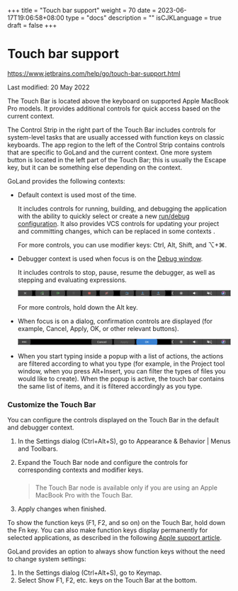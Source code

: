 +++
title = "Touch bar support"
weight = 70
date = 2023-06-17T19:06:58+08:00
type = "docs"
description = ""
isCJKLanguage = true
draft = false
+++
# Touch bar support﻿

https://www.jetbrains.com/help/go/touch-bar-support.html

Last modified: 20 May 2022

The Touch Bar is located above the keyboard on supported Apple MacBook Pro models. It provides additional controls for quick access based on the current context.

The Control Strip in the right part of the Touch Bar includes controls for system-level tasks that are usually accessed with function keys on classic keyboards. The app region to the left of the Control Strip contains controls that are specific to GoLand and the current context. One more system button is located in the left part of the Touch Bar; this is usually the Escape key, but it can be something else depending on the context.

GoLand provides the following contexts:

- Default context is used most of the time.

  It includes controls for running, building, and debugging the application with the ability to quickly select or create a new [run/debug configuration](https://www.jetbrains.com/help/go/run-debug-configuration.html). It also provides VCS controls for updating your project and committing changes, which can be replaced in some contexts .

  For more controls, you can use modifier keys: Ctrl, Alt, Shift, and ⌥+⌘.

- Debugger context is used when focus is on the [Debug window](https://www.jetbrains.com/help/go/debug-tool-window.html).

  It includes controls to stop, pause, resume the debugger, as well as stepping and evaluating expressions.

  ![The Touch Bar in debugger context](../TouchBarSupport_img/TouchBarDebuggerContext.png)

  For more controls, hold down the Alt key.

- When focus is on a dialog, confirmation controls are displayed (for example, Cancel, Apply, OK, or other relevant buttons).

  ![The Touch Bar with dialog confirmation buttons](../TouchBarSupport_img/TouchBarDialog.png)

- When you start typing inside a popup with a list of actions, the actions are filtered according to what you type (for example, in the Project tool window, when you press Alt+Insert, you can filter the types of files you would like to create). When the popup is active, the touch bar contains the same list of items, and it is filtered accordingly as you type.

### Customize the Touch Bar﻿

You can configure the controls displayed on the Touch Bar in the default and debugger context.

1. In the Settings dialog (Ctrl+Alt+S), go to Appearance & Behavior | Menus and Toolbars.

2. Expand the Touch Bar node and configure the controls for corresponding contexts and modifier keys.

   > ### 
   >
   > 
   >
   > The Touch Bar node is available only if you are using an Apple MacBook Pro with the Touch Bar.

3. Apply changes when finished.

To show the function keys (F1, F2, and so on) on the Touch Bar, hold down the Fn key. You can also make function keys display permanently for selected applications, as described in the following [Apple support article](https://support.apple.com/en-us/HT207240).

GoLand provides an option to always show function keys without the need to change system settings:

1. In the Settings dialog (Ctrl+Alt+S), go to Keymap.
2. Select Show F1, F2, etc. keys on the Touch Bar at the bottom.
